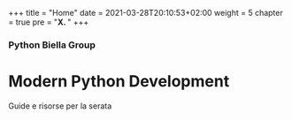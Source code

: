 +++
title = "Home"
date = 2021-03-28T20:10:53+02:00
weight = 5
chapter = true
pre = "<b>X. </b>"
+++

### Python Biella Group

# Modern Python Development

Guide e risorse per la serata